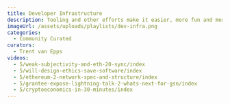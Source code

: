 ```yaml
---
title: Developer Infrastructure
description: Tooling and other efforts make it easier, more fun and more appealing to build on Ethereum. Oracles, languages, cross-shard transactions, libraries, frameworks, dev tools, best practices,...
imageUrl: /assets/uploads/playlists/dev-infra.png
categories:
  - Community Curated
curators:
  - Trent van Epps
videos:
  - 5/weak-subjectivity-and-eth-20-sync/index
  - 5/will-design-ethics-save-software/index
  - 5/ethereum-2-network-spec-and-structure/index
  - 5/grantee-expose-lightning-talk-2-whats-next-for-gsn/index
  - 5/cryptoeconomics-in-30-minutes/index
---
```

